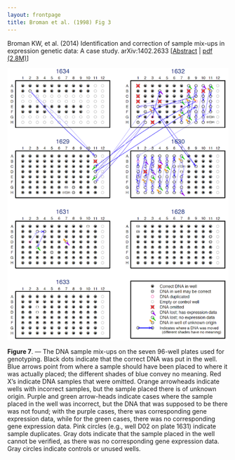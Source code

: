 ```yaml
---
layout: frontpage
title: Broman et al. (1998) Fig 3
---
```


Broman KW, et al. (2014)
Identification and correction of sample mix-ups in expression
genetic data: A case study. arXiv:1402.2633
\[[Abstract](http://arxiv.org/abs/1402.2633) | [pdf (2.8M)](http://arxiv.org/pdf/1402.2633v1.pdf)\]

![Broman et al. (2014) Fig 7](../../assets/bigpubpics/samplemixups_fig7_lg.png)

**Figure 7**. &mdash; The DNA sample mix-ups on the seven 96-well plates used
for genotyping. Black dots indicate that the correct DNA was put in
the well. Blue arrows point from where a sample should have been
placed to where it was actually placed; the different shades of blue
convey no meaning. Red X&rsquo;s indicate DNA samples that were omitted.
Orange arrowheads indicate wells with incorrect samples, but the
sample placed there is of unknown origin. Purple and green
arrow-heads indicate cases where the sample placed in the well was
incorrect, but the DNA that was supposed to be there was not found;
with the purple cases, there was corresponding gene expression data,
while for the green cases, there was no corresponding gene
expression data. Pink circles (e.g., well D02 on plate 1631)
indicate sample duplicates. Gray dots indicate that the sample
placed in the well cannot be verified, as there was no corresponding
gene expression data. Gray circles indicate controls or unused
wells.
